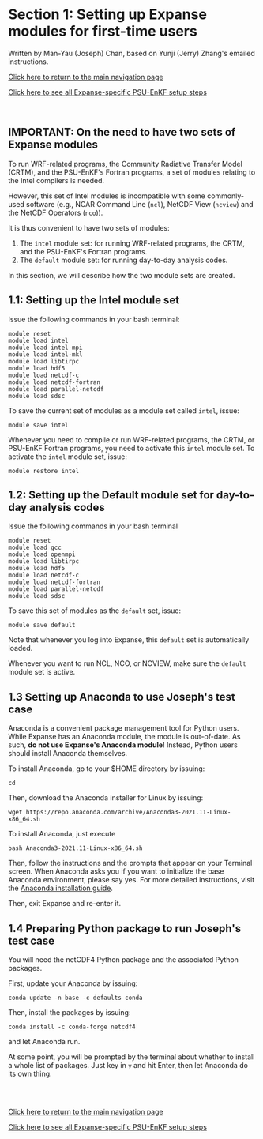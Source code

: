 # Section 1: Setting up Expanse modules for first-time users
Written by Man-Yau (Joseph) Chan, based on Yunji (Jerry) Zhang's emailed instructions.


[Click here to return to the main navigation page](../../../README.md)

[Click here to see all Expanse-specific PSU-EnKF setup steps](Setting_Up_On_Expanse.md)

&nbsp;


## IMPORTANT: On the need to have two sets of Expanse modules
To run WRF-related programs, the Community Radiative Transfer Model (CRTM), and the PSU-EnKF's Fortran programs, a set of modules relating to the Intel compilers is needed.

However, this set of Intel modules is incompatible with some commonly-used software (e.g., NCAR Command Line (`ncl`), NetCDF View (`ncview`) and the NetCDF Operators (`nco`)). 

It is thus convenient to have two sets of modules: 
1) The `intel` module set: for running WRF-related programs, the CRTM, and the PSU-EnKF's Fortran programs.
2) The `default` module set: for running day-to-day analysis codes.

In this section, we will describe how the two module sets are created.


## 1.1: Setting up the Intel module set
Issue the following commands in your bash terminal:
```
module reset
module load intel
module load intel-mpi
module load intel-mkl
module load libtirpc
module load hdf5
module load netcdf-c
module load netcdf-fortran
module load parallel-netcdf
module load sdsc
```

To save the current set of modules as a module set called `intel`, issue: 
```
module save intel
```

Whenever you need to compile or run WRF-related programs, the CRTM, or PSU-EnKF Fortran programs, you need to activate this `intel` module set. To activate the `intel` module set, issue:
```
module restore intel
```

## 1.2: Setting up the Default module set for day-to-day analysis codes
Issue the following commands in your bash terminal
```
module reset
module load gcc
module load openmpi
module load libtirpc
module load hdf5
module load netcdf-c
module load netcdf-fortran
module load parallel-netcdf
module load sdsc
```
To save this set of modules as the `default` set, issue:
```
module save default
```

Note that whenever you log into Expanse, this `default` set is automatically loaded.


Whenever you want to run NCL, NCO, or NCVIEW, make sure the `default` module set is active.


## 1.3 Setting up Anaconda to use Joseph's test case
Anaconda is a convenient package management tool for Python users. While Expanse has an Anaconda module, the module is out-of-date. As such, **do not use Expanse's Anaconda module**!
Instead, Python users should install Anaconda themselves.

To install Anaconda, go to your $HOME directory by issuing:
```
cd
```

Then, download the Anaconda installer for Linux by issuing:
```
wget https://repo.anaconda.com/archive/Anaconda3-2021.11-Linux-x86_64.sh
```

To install Anaconda, just execute
```
bash Anaconda3-2021.11-Linux-x86_64.sh
```
Then, follow the instructions and the prompts that appear on your Terminal screen. 
When Anaconda asks you if you want to initialize the base Anaconda environment, please say yes.
For more detailed instructions, visit the [Anaconda installation guide](https://docs.anaconda.com/anaconda/install/linux).

Then, exit Expanse and re-enter it.

## 1.4 Preparing Python package to run Joseph's test case
You will need the netCDF4 Python package and the associated Python packages.

First, update your Anaconda by issuing:
```
conda update -n base -c defaults conda
```

Then, install the packages by issuing:
```
conda install -c conda-forge netcdf4
```
and let Anaconda run.

At some point, you will be prompted by the terminal about whether to install a whole list of packages. Just key in `y` and hit Enter, then let Anaconda do its own thing.

##

&nbsp; 

[Click here to return to the main navigation page](../../../README.md)

[Click here to see all Expanse-specific PSU-EnKF setup steps](Setting_Up_On_Expanse.md)

